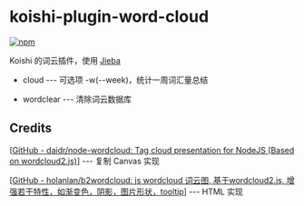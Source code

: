 # koishi-plugin-word-cloud

[![npm](https://img.shields.io/npm/v/koishi-plugin-word-cloud?style=flat-square)](https://www.npmjs.com/package/koishi-plugin-word-cloud)

Koishi 的词云插件，使用 [Jieba](https://github.com/ahdg6/koishi-plugin-jieba)

- cloud --- 可选项 -w(--week)，统计一周词汇量总结

- wordclear --- 清除词云数据库

## Credits

[[GitHub - daidr/node-wordcloud: Tag cloud presentation for NodeJS (Based on wordcloud2.js)](https://github.com/daidr/node-wordcloud)]  --- 复制 Canvas 实现

[[GitHub - holanlan/b2wordcloud: js wordcloud 词云图, 基于wordcloud2.js, 增强若干特性，如渐变色，阴影，图片形状，tooltip](https://github.com/holanlan/b2wordcloud)] --- HTML 实现
